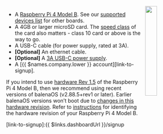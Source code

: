 <img style="float: right;padding-left: 10px;" src="/img/raspberrypi4/raspberrypi4.jpg" width="25%">

* A [Raspberry Pi 4 Model B][rpi4B]. See our [supported devices list][supportedDevicesList] for other boards.
* A 4GB or larger microSD card. The [speed class][sdSpeed] of the card also matters - class 10 card or above is the way to go.
* A USB-C cable (for power supply, rated at 3A).
* **[Optional]** An ethernet cable.
* **[Optional]** A [3A USB-C power supply][psu].
* A [{{ $names.company.lower }} account][link-to-signup].

If you intend to use [hardware Rev 1.5][hardware-troubleshooting] of the Raspberry Pi 4 Model B, then we recommend using recent versions of balenaOS (v2.88.5+rev1 or later). Earlier balenaOS versions won’t boot due to [changes in this hardware revision](https://forums.raspberrypi.com/viewtopic.php?t=329299). Refer to [instructions][hardware-troubleshooting] for identifying the hardware revision of your Raspberry Pi 4 Model B.

[rpi4B]:https://www.raspberrypi.org/products/raspberry-pi-4-model-b/
[psu]:https://www.raspberrypi.org/products/type-c-power-supply/

[sdSpeed]:https://en.wikipedia.org/wiki/Secure_Digital#Speed_class_rating
[wifiAdapters]:/reference/hardware/wifi-dongles/
[supportedDevicesList]:/reference/hardware/devices/
[hardware-troubleshooting]:/faq/troubleshooting/troubleshooting/#balenaos-boot-issues-with-new-hardware-revision-of-rpi4 
[link-to-signup]:{{ $links.dashboardUrl }}/signup
